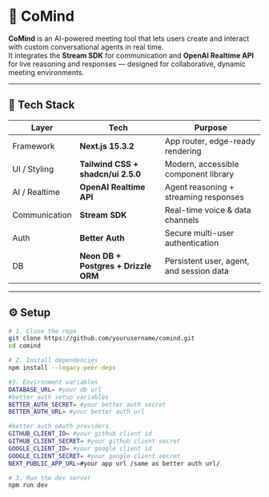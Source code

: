 # 🧠 CoMind

**CoMind** is an AI-powered meeting tool that lets users create and interact with custom conversational agents in real time.  
It integrates the **Stream SDK** for communication and **OpenAI Realtime API** for live reasoning and responses — designed for collaborative, dynamic meeting environments.

---

## 🚀 Tech Stack

| Layer | Tech | Purpose |
|-------|------|----------|
| Framework | **Next.js 15.3.2** | App router, edge-ready rendering |
| UI / Styling | **Tailwind CSS + shadcn/ui 2.5.0** | Modern, accessible component library |
| AI / Realtime | **OpenAI Realtime API** | Agent reasoning + streaming responses |
| Communication | **Stream SDK** | Real-time voice & data channels |
| Auth | **Better Auth** | Secure multi-user authentication |
| DB | **Neon DB + Postgres + Drizzle ORM** | Persistent user, agent, and session data |

---

## ⚙️ Setup

```bash
# 1. Clone the repo
git clone https://github.com/yourusername/comind.git
cd comind

# 2. Install dependencies
npm install --legacy-peer-deps

#3. Environment variables
DATABASE_URL= #your db url
#better auth setup variables
BETTER_AUTH_SECRET= #your better auth secret
BETTER_AUTH_URL= #your better auth url

#better auth oAuth providers
GITHUB_CLIENT_ID= #your github client id
GITHUB_CLIENT_SECRET= #your github client secret
GOOGLE_CLIENT_ID= #your google client id
GOOGLE_CLIENT_SECRET= #your google client secret
NEXT_PUBLIC_APP_URL=#your app url /same as better auth url/

# 3. Run the dev server
npm run dev
